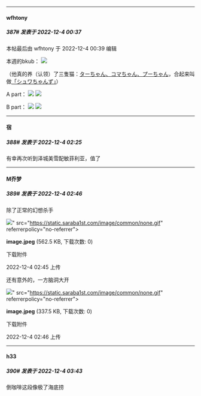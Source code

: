

*****

####  wfhtony  
##### 387#       发表于 2022-12-4 00:37

 本帖最后由 wfhtony 于 2022-12-4 00:39 编辑 

本週的bkub：
<img src="https://tc3.wfhtony.space/images/2022/12/04/7d9fcf8f633419a97337dde766f9c11e.png" referrerpolicy="no-referrer">

（他真的养（认领）了三隻猫：[ターちゃん、コマちゃん、プーちゃん](https://www.youtube.com/watch?v=iKV8MjswtJs)，合起来叫做[「シュワちゃんず」](https://en.wikipedia.org/wiki/Arnold_Schwarzenegger)）

A part：
<img src="https://tc3.wfhtony.space/images/2022/12/04/eaf4f249de13e6e4a09d7f9e2e144427.jpg" referrerpolicy="no-referrer">
<img src="https://tc3.wfhtony.space/images/2022/12/04/400026542a33994b204020942825eeb0.jpg" referrerpolicy="no-referrer">

B part：
<img src="https://tc3.wfhtony.space/images/2022/12/04/8841cc3d79b4c836500806526e6e6c1f.jpg" referrerpolicy="no-referrer">
<img src="https://tc3.wfhtony.space/images/2022/12/04/eb2042afc6c3aa2fd531988756fdb795.jpg" referrerpolicy="no-referrer">



*****

####  宿  
##### 388#       发表于 2022-12-4 02:25

有幸再次听到泽城美雪配敏菲利亚，值了

*****

####  M乔梦  
##### 389#       发表于 2022-12-4 02:46

除了正常的幻想杀手

<img src="https://img.saraba1st.com/forum/202212/04/024515ecrk6f7f7p7arak1.jpeg" referrerpolicy="no-referrer">" src="https://static.saraba1st.com/image/common/none.gif" referrerpolicy="no-referrer">

<strong>image.jpeg</strong> (562.5 KB, 下载次数: 0)

下载附件

2022-12-4 02:45 上传

还有意外的，一方脑洞大开

<img src="https://img.saraba1st.com/forum/202212/04/024608tri44goqofvk5k9p.jpeg" referrerpolicy="no-referrer">" src="https://static.saraba1st.com/image/common/none.gif" referrerpolicy="no-referrer">

<strong>image.jpeg</strong> (337.5 KB, 下载次数: 0)

下载附件

2022-12-4 02:46 上传

*****

####  h33  
##### 390#       发表于 2022-12-4 03:43

倒咖啡这段像极了海底捞

